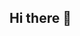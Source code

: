 ## Hi there 👋

<!--
**Alishka-Space/Alishka-Space** is a ✨ _special_ ✨ repository because its `README.md` (this file) appears on your GitHub profile.

# Hi there 👋 Welcome to My GitHub!

- 🏡 **Currently based in**: Netherlands  
- 🎓 **Languages I Speak**: English, Arabic, Ukrainian, Russian, and Dutch 🇳🇱  
- 🎷 **Fun Fact**: I play the saxophone 🎶  
- 📚 **Learning**: Advanced React, Advanced Node.js, and improving my Dutch!  
- ✉️ **Contact me**: [Your Email or LinkedIn]  

---

### 🌟 My Skills  
![React](https://img.shields.io/badge/-React-61DAFB?logo=react&logoColor=white&style=flat-square)
![Node.js](https://img.shields.io/badge/-Node.js-339933?logo=node.js&logoColor=white&style=flat-square) 
![CSS](https://img.shields.io/badge/-CSS-1572B6?logo=css3&logoColor=white&style=flat-square)
![JavaScript](https://img.shields.io/badge/-JavaScript-F7DF1E?logo=javascript&logoColor=black&style=flat-square)
![MongoDB](https://img.shields.io/badge/-MongoDB-47A248?logo=mongodb&logoColor=white&style=flat-square)

---

### 📊 GitHub Stats  
![GitHub Stats](https://github-readme-stats.vercel.app/api?Alishka-Space=Alishka-Space&show_icons=true&theme=radical)

---

### 🏆 Projects & Achievements  
- 🌟 **TaalCoach**: A full-stack app connecting learners with Dutch language coaches.  
- 🚀 **GO DUBAI**: A travel web app showcasing tours in Dubai.  
- 🎮 **Adventure Time Quiz App**: A fun interactive quiz app.   

---

### 🎉 Fun Section  
💬 **Languages Fun Fact**: Did you know the Dutch word for "fun" is **"plezier"**? Learning Dutch is truly a plezier for me! 😄  


---

### 🌐 Connect With Me  
[![LinkedIn](https://img.shields.io/badge/-LinkedIn-0077B5?logo=linkedin&logoColor=white&style=flat-square)](www.linkedin.com/in/ali-ibrahim-space)


---

### ✨ My Goals  
- 🌍 Build apps that create a global impact.  
- 🌱 Continue learning and growing as a developer.  
- 🎯 Inspire others through creativity and technical skills.  

---
